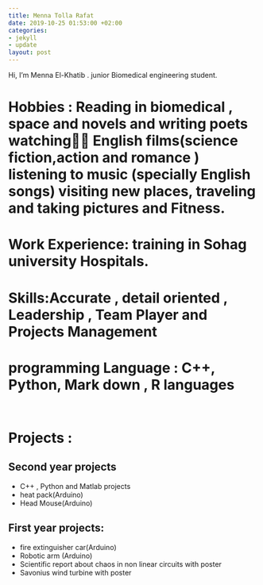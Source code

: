 ```yaml
---
title: Menna Tolla Rafat
date: 2019-10-25 01:53:00 +02:00
categories:
- jekyll
- update
layout: post
---
```


Hi, I’m Menna El-Khatib . junior Biomedical engineering student. 

# **Hobbies** : Reading in biomedical , space and novels and writing poets watching ُُEnglish films(science fiction,action and romance ) listening to music (specially English songs) visiting new places, traveling and taking pictures and Fitness. <br/>
# **Work Experience**: training in Sohag university Hospitals.<br/>
# **Skills**:Accurate , detail oriented , Leadership , Team Player and Projects Management<br/>
# **programming Language** : C++, Python, Mark down , R languages<br/> <br/> 
# **Projects** :
## Second year projects
* C++ , Python and Matlab projects
* heat pack(Arduino)
* Head Mouse(Arduino)<br/>

## First year projects:
* fire extinguisher car(Arduino)
* Robotic arm (Arduino)
* Scientific report about chaos in non linear circuits with poster
* Savonius wind turbine with poster
  
